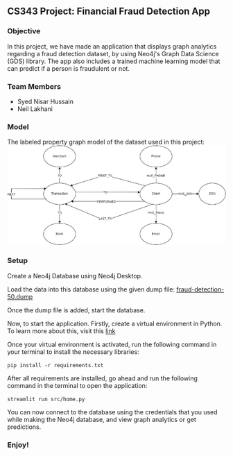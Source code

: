 ## CS343 Project: Financial Fraud Detection App

### Objective
In this project, we have made an application that displays graph analytics regarding a fraud detection dataset, by using Neo4j's Graph Data Science (GDS) library. The app also includes a trained machine learning model that can predict if a person is fraudulent or not.

### Team Members
- Syed Nisar Hussain
- Neil Lakhani

### Model
The labeled property graph model of the dataset used in this project:
![Model](images/gds.jpg)

### Setup
Create a Neo4j Database using Neo4j Desktop.

Load the data into this database using the given dump file: [fraud-detection-50.dump](data/fraud-detection-50.dump)

Once the dump file is added, start the database.

Now, to start the application. Firstly, create a virtual environment in Python. To learn more about this, visit this [link](https://docs.python.org/3/library/venv.html)

Once your virtual environment is activated, run the following command in your terminal to install the necessary libraries:
```
pip install -r requirements.txt
```

After all requirements are installed, go ahead and run the following command in the terminal to open the application:
```
streamlit run src/home.py
```

You can now connect to the database using the credentials that you used while making the Neo4j database, and view graph analytics or get predictions.

### Enjoy!
